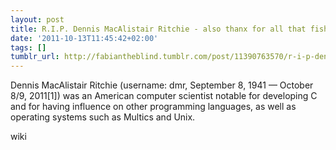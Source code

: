 ```yaml
---
layout: post
title: R.I.P. Dennis MacAlistair Ritchie - also thanx for all that fish
date: '2011-10-13T11:45:42+02:00'
tags: []
tumblr_url: http://fabiantheblind.tumblr.com/post/11390763570/r-i-p-dennis-macalistair-ritchie-also-thanx-for-all
---
```


Dennis MacAlistair Ritchie (username: dmr, September 8, 1941 — October 8/9, 2011[1]) was an American computer scientist notable for developing C and for having influence on other programming languages, as well as operating systems such as Multics and Unix.

wiki
